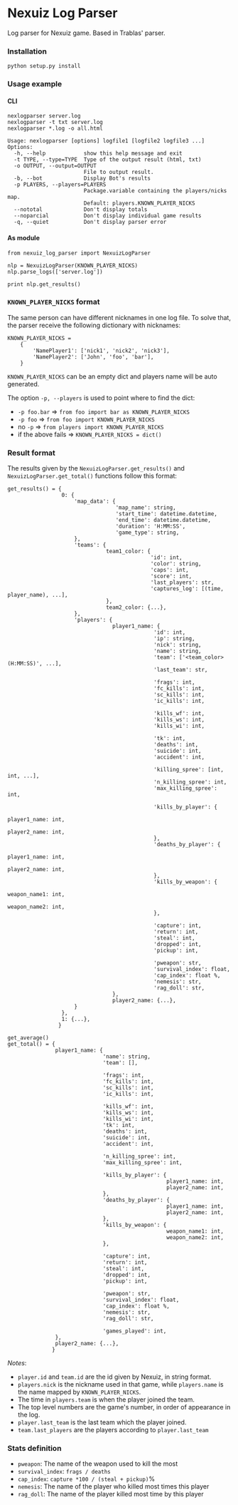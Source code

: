 Nexuiz Log Parser
=================

Log parser for Nexuiz game.
Based in Trablas' parser.

### Installation

    python setup.py install

### Usage example

#### CLI
    nexlogparser server.log
    nexlogparser -t txt server.log
    nexlogparser *.log -o all.html

    Usage: nexlogparser [options] logfile1 [logfile2 logfile3 ...]
    Options:
      -h, --help            show this help message and exit
      -t TYPE, --type=TYPE  Type of the output result (html, txt)
      -o OUTPUT, --output=OUTPUT
                            File to output result.
      -b, --bot             Display Bot's results
      -p PLAYERS, --players=PLAYERS
                            Package.variable containing the players/nicks map.
                            Default: players.KNOWN_PLAYER_NICKS
      --nototal             Don't display totals
      --noparcial           Don't display individual game results
      -q, --quiet           Don't display parser error


#### As module
    from nexuiz_log_parser import NexuizLogParser

    nlp = NexuizLogParser(KNOWN_PLAYER_NICKS)
    nlp.parse_logs(['server.log'])

    print nlp.get_results()

### `KNOWN_PLAYER_NICKS` format
The same person can have different nicknames in one log file. To solve that, the parser receive the following dictionary with nicknames:

    KNOWN_PLAYER_NICKS =
        {
            'NamePlayer1': ['nick1', 'nick2', 'nick3'],
            'NamePlayer2': ['John', 'foo', 'bar'],
        }

`KNOWN_PLAYER_NICKS` can be an empty dict and players name will be auto generated.

The option `-p, --players` is used to point where to find the dict:

- `-p foo.bar` => `from foo import bar as KNOWN_PLAYER_NICKS`
- `-p foo` => `from foo import KNOWN_PLAYER_NICKS`
- no `-p` => `from players import KNOWN_PLAYER_NICKS`
- if the above fails => `KNOWN_PLAYER_NICKS = dict()`


### Result format
The results given by the `NexuizLogParser.get_results()` and `NexuizLogParser.get_total()` functions follow this format:

    get_results() = {
                     0: {
                         'map_data': {
                                      'map_name': string,
                                      'start_time': datetime.datetime,
                                      'end_time': datetime.datetime,
                                      'duration': 'H:MM:SS',
                                      'game_type': string,
                         },
                         'teams': {
                                   team1_color: {
                                                 'id': int,
                                                 'color': string,
                                                 'caps': int,
                                                 'score': int,
                                                 'last_players': str,
                                                 'captures_log': [(time,  player_name), ...],
                                   },
                                   team2_color: {...},
                         },
                         'players': {
                                     player1_name: {
                                                  'id': int,
                                                  'ip': string,
                                                  'nick': string,
                                                  'name': string,
                                                  'team': ['<team_color> (H:MM:SS)', ...],
                                                  'last_team': str,

                                                  'frags': int,
                                                  'fc_kills': int,
                                                  'sc_kills': int,
                                                  'ic_kills': int,

                                                  'kills_wf': int,
                                                  'kills_ws': int,
                                                  'kills_wi': int,

                                                  'tk': int,
                                                  'deaths': int,
                                                  'suicide': int,
                                                  'accident': int,

                                                  'killing_spree': [int, int, ...],
                                                  'n_killing_spree': int,
                                                  'max_killing_spree': int,

                                                  'kills_by_player': {
                                                                      player1_name: int,
                                                                      player2_name: int,
                                                  },
                                                  'deaths_by_player': {
                                                                      player1_name: int,
                                                                      player2_name: int,
                                                  },
                                                  'kills_by_weapon': {
                                                                      weapon_name1: int,
                                                                      weapon_name2: int,
                                                  },

                                                  'capture': int,
                                                  'return': int,
                                                  'steal': int,
                                                  'dropped': int,
                                                  'pickup': int,

                                                  'pweapon': str,
                                                  'survival_index': float,
                                                  'cap_index': float %,
                                                  'nemesis': str,
                                                  'rag_doll': str,
                                     },
                                     player2_name: {...},
                         }
                     },
                     1: {...},
                    }

    get_average()
    get_total() = {
                   player1_name: {
                                  'name': string,
                                  'team': [],

                                  'frags': int,
                                  'fc_kills': int,
                                  'sc_kills': int,
                                  'ic_kills': int,

                                  'kills_wf': int,
                                  'kills_ws': int,
                                  'kills_wi': int,
                                  'tk': int,
                                  'deaths': int,
                                  'suicide': int,
                                  'accident': int,

                                  'n_killing_spree': int,
                                  'max_killing_spree': int,

                                  'kills_by_player': {
                                                      player1_name: int,
                                                      player2_name: int,
                                  },
                                  'deaths_by_player': {
                                                      player1_name: int,
                                                      player2_name: int,
                                  },
                                  'kills_by_weapon': {
                                                      weapon_name1: int,
                                                      weapon_name2: int,
                                  },

                                  'capture': int,
                                  'return': int,
                                  'steal': int,
                                  'dropped': int,
                                  'pickup': int,

                                  'pweapon': str,
                                  'survival_index': float,
                                  'cap_index': float %,
                                  'nemesis': str,
                                  'rag_doll': str,

                                  'games_played': int,
                   },
                   player2_name: {...},
                  }

*Notes*:

- `player.id` and `team.id` are the id given by Nexuiz, in string format.
- `players.nick` is the nickname used in that game, while `players.name` is the name mapped by `KNOWN_PLAYER_NICKS`.
- The time in `players.team` is when the player joined the team.
- The top level numbers are the game's number, in order of appearance in the log.
- `player.last_team` is the last team which the player joined.
- `team.last_players` are the players according to `player.last_team`

### Stats definition

- `pweapon`: The name of the weapon used to kill the most
- `survival_index`: `frags / deaths`
- `cap_index`: `capture *100 / (steal + pickup)`%
- `nemesis`: The name of the player who killed most times this player
- `rag_doll`: The name of the player killed most time by this player
